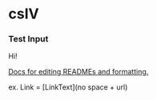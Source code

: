 # csIV

### Test Input
Hi!

[Docs for editing READMEs and formatting.](https://docs.github.com/en/get-started/writing-on-github/getting-started-with-writing-and-formatting-on-github/basic-writing-and-formatting-syntax)

ex. Link = [LinkText](no space + url)
